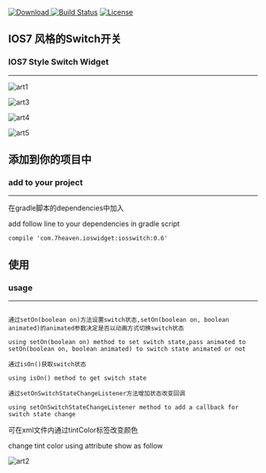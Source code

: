 [ ![Download](https://api.bintray.com/packages/7heaven/maven/iosswitch/images/download.svg) ](https://bintray.com/7heaven/maven/iosswitch/_latestVersion)
[![Build Status](http://img.shields.io/travis/7heaven/SHSwitchView.svg)](https://travis-ci.org/7heaven/SHSwitchView)
[![License](http://img.shields.io/:license-mit-blue.svg)](LICENSE)


## IOS7 风格的Switch开关  
### IOS7 Style Switch Widget
*****



![art1](./arts/art1.gif)

![art3](./arts/art3.gif)

![art4](./arts/art4.gif)

![art5](./arts/art5.gif)





## 添加到你的项目中
### add to your project
*****

在gradle脚本的dependencies中加入

add follow line to your dependencies in gradle script

```
compile 'com.7heaven.ioswidget:iosswitch:0.6'
```



## 使用
### usage
*****

```

通过setOn(boolean on)方法设置switch状态,setOn(boolean on, boolean animated)的animated参数决定是否以动画方式切换switch状态

using setOn(boolean on) method to set switch state,pass animated to setOn(boolean on, boolean animated) to switch state animated or not

```

```
通过isOn()获取switch状态

using isOn() method to get switch state
```

```
通过setOnSwitchStateChangeListener方法增加状态改变回调

using setOnSwitchStateChangeListener method to add a callback for switch state change

```



可在xml文件内通过tintColor标签改变颜色

change tint color using attribute show as follow

![art2](./arts/art2.png)

